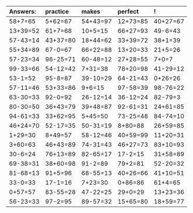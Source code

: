 | Answers: | practice | makes | perfect | ! |
| :--- | :--- | :--- | :--- | :--- |
| 58+7=65 | 5+62=67 | 54+43=97 | 12+73=85 | 40+27=67 | 
| 13+39=52 | 61+7=68 | 10+5=15 | 66+27=93 | 49-6=43 | 
| 57-43=14 | 43+37=80 | 18+44=62 | 33+39=72 | 38+1=39 | 
| 55+34=89 | 67-0=67 | 66+22=88 | 13+20=33 | 21+5=26 | 
| 57-23=34 | 96-25=71 | 60-48=12 | 27+28=55 | 7+0=7 | 
| 99-33=66 | 54-12=42 | 7+31=38 | 78+20=98 | 41-29=12 | 
| 53-1=52 | 95-8=87 | 39-10=29 | 64-21=43 | 0+26=26 | 
| 57-11=46 | 53+33=86 | 9+6=15 | 97-58=39 | 98-76=22 | 
| 63-30=33 | 92-0=92 | 26-12=14 | 36-12=24 | 82-79=3 | 
| 80-30=50 | 36+43=79 | 39+48=87 | 92-61=31 | 24+61=85 | 
| 94-61=33 | 33+62=95 | 5+45=50 | 73-25=48 | 84-74=10 | 
| 46+24=70 | 52-17=35 | 50-31=19 | 8+80=88 | 26+59=85 | 
| 1+29=30 | 8+49=57 | 58-12=46 | 40+59=99 | 11+20=31 | 
| 3+60=63 | 46+43=89 | 74-31=43 | 46+27=73 | 83+10=93 | 
| 30-6=24 | 76+13=89 | 82-65=17 | 17-2=15 | 31+58=89 | 
| 69-38=31 | 38+60=98 | 91-2=89 | 79+2=81 | 52-20=32 | 
| 81-68=13 | 91+5=96 | 68-55=13 | 40+26=66 | 41+10=51 | 
| 33-0=33 | 17-1=16 | 7+23=30 | 0+86=86 | 61+4=65 | 
| 0+57=57 | 83-55=28 | 47-22=25 | 29+0=29 | 13+23=36 | 
| 56-23=33 | 97-2=95 | 89-57=32 | 15+65=80 | 18+59=77 | 
